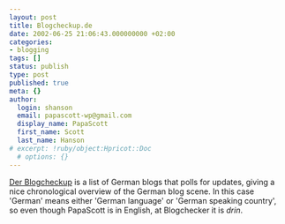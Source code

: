 ```yaml
---
layout: post
title: Blogcheckup.de
date: 2002-06-25 21:06:43.000000000 +02:00
categories:
- blogging
tags: []
status: publish
type: post
published: true
meta: {}
author:
  login: shanson
  email: papascott-wp@gmail.com
  display_name: PapaScott
  first_name: Scott
  last_name: Hanson
# excerpt: !ruby/object:Hpricot::Doc
  # options: {}
---
```

<p><a href="http://www.blogcheckup.de/">Der Blogcheckup</a> is a list of German blogs that polls for updates, giving a nice chronological overview of the German blog scene.  In this case 'German'  means either 'German language' or 'German speaking country', so even though PapaScott is in English, at Blogchecker it is <i>drin</i>.</p>
